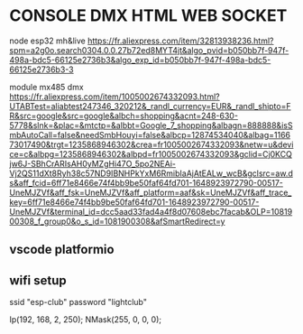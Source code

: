 # CONSOLE DMX HTML WEB SOCKET
node esp32 mh&live
https://fr.aliexpress.com/item/32813938236.html?spm=a2g0o.search0304.0.0.27b72ed8MYT4jt&algo_pvid=b050bb7f-947f-498a-bdc5-66125e2736b3&algo_exp_id=b050bb7f-947f-498a-bdc5-66125e2736b3-3

module mx485 dmx
https://fr.aliexpress.com/item/1005002674332093.html?UTABTest=aliabtest247346_320212&_randl_currency=EUR&_randl_shipto=FR&src=google&src=google&albch=shopping&acnt=248-630-5778&slnk=&plac=&mtctp=&albbt=Google_7_shopping&albagn=888888&isSmbAutoCall=false&needSmbHouyi=false&albcp=12874534040&albag=116673017490&trgt=1235868946302&crea=fr1005002674332093&netw=u&device=c&albpg=1235868946302&albpd=fr1005002674332093&gclid=Cj0KCQjw6J-SBhCrARIsAH0yMZgHi47O_5po2NEAi-Vj2QS11dXt8Ryh38c57ND9IBNHPkYxM6RmibIaAjAtEALw_wcB&gclsrc=aw.ds&aff_fcid=6ff71e8466e74f4bb9be50faf64fd701-1648923972790-00517-UneMJZVf&aff_fsk=UneMJZVf&aff_platform=aaf&sk=UneMJZVf&aff_trace_key=6ff71e8466e74f4bb9be50faf64fd701-1648923972790-00517-UneMJZVf&terminal_id=dcc5aad33fad4a4f8d07608ebc7facab&OLP=1081900308_f_group0&o_s_id=1081900308&afSmartRedirect=y

## vscode platformio

## wifi setup

ssid "esp-club"
password "lightclub"

Ip(192, 168, 2, 250);
NMask(255, 0, 0, 0);
